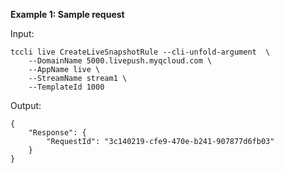 **Example 1: Sample request**



Input: 

```
tccli live CreateLiveSnapshotRule --cli-unfold-argument  \
    --DomainName 5000.livepush.myqcloud.com \
    --AppName live \
    --StreamName stream1 \
    --TemplateId 1000
```

Output: 
```
{
    "Response": {
        "RequestId": "3c140219-cfe9-470e-b241-907877d6fb03"
    }
}
```

